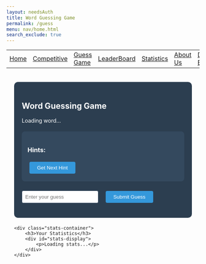 ```yaml
---
layout: needsAuth
title: Word Guessing Game
permalink: /guess
menu: nav/home.html
search_exclude: true
---
```

<table>
    <tr>
        <td><a href="{{site.baseurl}}/index">Home</a></td>
        <td><a href="{{site.baseurl}}/competition">Competitive</a></td>
        <td><a href="{{site.baseurl}}/guess">Guess Game</a></td>
        <td><a href="{{site.baseurl}}/leaderboard">LeaderBoard</a></td>
        <td><a href="{{site.baseurl}}/stats">Statistics</a></td>
        <td><a href="{{site.baseurl}}/about">About Us</a></td>
        <td><a href="{{site.baseurl}}/deploy">Deploy Blog</a></td>
        <td><a href="{{site.baseurl}}/posts">Posts</a></td>
    </tr>
</table>

<style>
.game-container {
    max-width: 800px;
    margin: 0 auto;
    padding: 20px;
}

.word-card {
    background: #2C3E50;
    padding: 20px;
    border-radius: 10px;
    margin-bottom: 20px;
    color: white;
}

.hint-section {
    margin: 20px 0;
    padding: 15px;
    background: #34495E;
    border-radius: 8px;
}

.guess-form {
    margin-top: 20px;
}

.input-field {
    padding: 8px;
    margin-right: 10px;
    border-radius: 4px;
    border: 1px solid #34495E;
    width: 200px;
}

.button {
    padding: 8px 20px;
    background: #3498DB;
    color: white;
    border: none;
    border-radius: 4px;
    cursor: pointer;
    margin: 5px;
}

.button:hover {
    background: #2980B9;
}

.stats-container {
    margin-top: 20px;
    padding: 20px;
    background: #34495E;
    border-radius: 10px;
    color: white;
}

.error {
    color: #E74C3C;
    margin-top: 10px;
}

.success {
    color: #2ECC71;
    margin-top: 10px;
}
</style>

<div class="game-container">
    <div class="word-card">
        <h2>Word Guessing Game</h2>
        <div id="current-word">
            <p>Loading word...</p>
        </div>
        <div class="hint-section" id="hints">
            <h3>Hints:</h3>
            <div id="hint-list"></div>
            <button class="button" id="hint-button">Get Next Hint</button>
        </div>
        <form class="guess-form" onsubmit="submitGuess(event)">
            <input type="text" id="guess-input" class="input-field" placeholder="Enter your guess" required>
            <button type="submit" class="button">Submit Guess</button>
        </form>
        <p id="result-message"></p>
    </div>
    
    <div class="stats-container">
        <h3>Your Statistics</h3>
        <div id="stats-display">
            <p>Loading stats...</p>
        </div>
    </div>
</div>

<script type="module">
import { pythonURI } from '{{site.baseurl}}/assets/js/api/config.js';

async function checkAuth() {
    const token = localStorage.getItem('token');
    if (!token) {
        showMessage('Please login first', 'error');
        return false;
    }
    return true;
}

let currentDrawing = null;
const drawings = [
    { label: "car", hints: ["It has wheels", "Used for transportation"] },
    { label: "house", hints: ["People live in it", "Has a roof"] },
    { label: "tree", hints: ["It grows", "Has leaves"] }
];

function showMessage(text, type) {
    const messageDiv = document.getElementById('message');
    messageDiv.textContent = text;
    messageDiv.className = `message ${type}`;
    messageDiv.style.display = 'block';
    messageDiv.style.backgroundColor = type === 'error' ? '#FBFBFB' : '#C4D9FF';
    messageDiv.style.color = type === 'error' ? '#E8F9FF' : '#C5BAFF';
    setTimeout(() => messageDiv.style.display = 'none', 3000);
}

async function fetchGuesses() {
    if (!await checkAuth()) return;

async function loadNewWord() {
    try {
        const response = await fetch(`${pythonURI}/api/guess`, {
            method: 'GET',
            credentials: 'include'
        });
        
        if (!response.ok) throw new Error('Failed to fetch word');
        
        const data = await response.json();
        currentWord = data.word;
        currentHintIndex = 0;
        hintsUsed = 0;
        
        document.getElementById('current-word').innerHTML = `
            <p>Word Length: ${data.word_length}</p>
            <p>First Hint: ${data.first_hint}</p>
        `;
        
        document.getElementById('hint-list').innerHTML = '';
        document.getElementById('result-message').textContent = '';
        document.getElementById('guess-input').value = '';
    } catch (error) {
        console.error('Error:', error);
        document.getElementById('current-word').innerHTML = 
            '<p class="error">Failed to load word</p>';
    }
}

// Make getNextHint available globally
window.getNextHint = async function() {
    try {
        const nextHintIndex = currentHintIndex + 1;
        const response = await fetch(
            `${pythonURI}/api/guess/hint/${currentWord}?hint_number=${nextHintIndex}`, {
            method: 'GET',
            credentials: 'include',
            headers: {
                'Content-Type': 'application/json',
                'X-Origin': 'client'
            }
        });
        
        if (!response.ok) {
            document.getElementById('hint-button').disabled = true;
            throw new Error('No more hints available');
        }
        
        currentHintIndex = nextHintIndex;
        hintsUsed++;
        
        const data = await response.json();
        const hintList = document.getElementById('hint-list');
        const hintElement = document.createElement('p');
        hintElement.textContent = data.hint;
        hintList.appendChild(hintElement);
    } catch (error) {
        console.error('Error:', error);
        document.getElementById('hint-button').disabled = true;
    }
}

window.submitGuess = async function(event) {
    event.preventDefault();
    const guess = document.getElementById('guess-input').value;
    
    try {
        const response = await fetch(`${pythonURI}/api/guess`, {
            method: 'POST',
            credentials: 'include',
            headers: {
                'Content-Type': 'application/json'
            },
            body: JSON.stringify({
                word: currentWord,
                guess: guess,
                hint_used: hintsUsed
            })
        });
        
        const result = await response.json();
        const messageElement = document.getElementById('result-message');
        
        if (result.correct) {
            messageElement.className = 'success';
            messageElement.textContent = 'Correct! Loading new word...';
            await loadStats();
            setTimeout(loadNewWord, 2000);
        } else {
            messageElement.className = 'error';
            messageElement.textContent = 'Incorrect. Try again!';
        }
    } catch (error) {
        console.error('Error:', error);
        document.getElementById('result-message').textContent = 'Failed to submit guess';
    }
};

async function loadStats() {
    try {
        const response = await fetch(`${pythonURI}/api/guess/stats`, {
            credentials: 'include'
        });
        
        if (!response.ok) throw new Error('Failed to fetch stats');
        
        const stats = await response.json();
        document.getElementById('stats-display').innerHTML = `
            <p>Total Guesses: ${stats.total_guesses}</p>
            <p>Correct Guesses: ${stats.correct_guesses}</p>
            <p>Accuracy: ${(stats.accuracy * 100).toFixed(1)}%</p>
            <p>Average Hints Used: ${stats.avg_hints.toFixed(1)}</p>
        `;
    } catch (error) {
        console.error('Error:', error);
        document.getElementById('stats-display').innerHTML = 
            '<p class="error">Failed to load statistics</p>';
    }
}

// Add event listener in the DOMContentLoaded handler
document.addEventListener('DOMContentLoaded', () => {
    loadNewWord();
    loadStats();
    
    // Add click handler for hint button
    document.getElementById('hint-button').addEventListener('click', getNextHint);
});
</script>